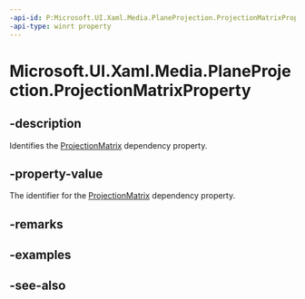```yaml
---
-api-id: P:Microsoft.UI.Xaml.Media.PlaneProjection.ProjectionMatrixProperty
-api-type: winrt property
---
```


<!-- Property syntax
public Windows.UI.Xaml.DependencyProperty ProjectionMatrixProperty { get; }
-->

# Microsoft.UI.Xaml.Media.PlaneProjection.ProjectionMatrixProperty

## -description
Identifies the [ProjectionMatrix](planeprojection_projectionmatrix.md) dependency property.

## -property-value
The identifier for the [ProjectionMatrix](planeprojection_projectionmatrix.md) dependency property.

## -remarks

## -examples

## -see-also
